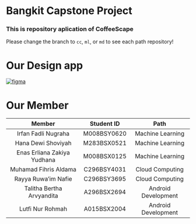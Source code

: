 # Bangkit Capstone Project

### This is repository aplication of CoffeeScape

Please change the branch to `cc`, `ml`, or `md` to see each path repository!

# Our Design app

[![figma](https://img.shields.io/badge/Figma-Our%20Design-success)](https://www.figma.com/file/eLblkoTir6PEYUCENZBuUr/Capstone-CoffeeScape?type=design&node-id=0%3A1&mode=design&t=qpNlMpelD9VGAvMd-1)

# Our Member

|           Member            | Student ID  |        Path         |
| :-------------------------: | :---------: | :-----------------: |
|     Irfan Fadli Nugraha     | M008BSY0620 |  Machine Learning   |
|     Hana Dewi Shoviyah      | M283BSX0521 |  Machine Learning   |
| Enas Erliana Zakiya Yudhana | M008BSX0125 |  Machine Learning   |
|    Muhamad Fihris Aldama    | C296BSY4031 |   Cloud Computing   |
|     Rayya Ruwa’im Nafie     | C296BSY3695 |   Cloud Computing   |
|  Talitha Bertha Arvyandita  | A296BSX2694 | Android Development |
|      Lutfi Nur Rohmah       | A015BSX2004 | Android Development |
